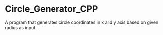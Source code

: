# Circle_Generator_CPP
A program that generates circle coordinates in x and y axis based on given radius as input.
